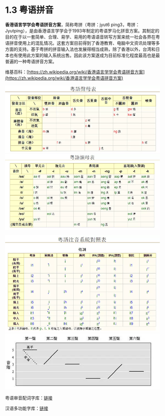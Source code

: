 # 1.3 粤语拼音

**香港语言学学会粤语拼音方案**，简称粤拼（粤拼：jyut6 ping3，粤拼：Jyutping），是由香港语言学学会于1993年制定的粤语罗马化拼音方案。其制定的目的在于以一套简单、合理、易学、易用的粤语语音转写方案来统一社会各界在粤语拼音使用上的混乱情况。这套方案目前得到了香港教育、电脑中文资讯处理等多方面的支持。基于粤拼的拼音输入法也发展得相当成熟，除了香港以外，台湾和日本也有使用此方案的输入系统出售。因此该方案遂成为目前标准化程度最高也是最普遍的一种粤语拼音方案。

维基百科：[https://zh.wikipedia.org/wiki/香港语言学学会粤语拼音方案](https://zh.wikipedia.org/wiki/香港语言学学会粤语拼音方案)

![](/img/section1.3/import.png)![](/img/section1.3/import2.png)

![](/img/section1.3/import3.png)![](/img/section1.3/import4.png)

粤语审音配词字库：[链接](http://humanum.arts.cuhk.edu.hk/Lexis/lexi-can/)

汉语多功能字库：[链接](http://humanum.arts.cuhk.edu.hk/Lexis/lexi-mf/)

